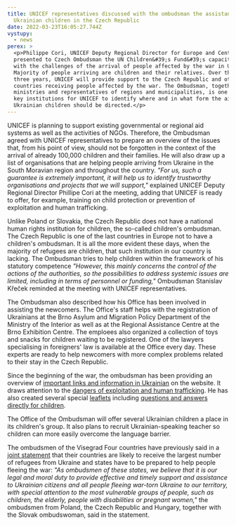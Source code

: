 ```yaml
---
title: UNICEF representatives discussed with the ombudsman the assistance to
  Ukrainian children in the Czech Republic
date: 2022-03-23T16:05:27.744Z
vystupy:
  - news
perex: >
  <p>Philippe Cori, UNICEF Deputy Regional Director for Europe and Central Asia,
  presented to Czech Ombudsman the UN Children&#39;s Fund&#39;s capacity to deal
  with the challenges of the arrival of people affected by the war in Ukraine.
  Majority of people arriving are children and their relatives. Over the next
  three years, UNICEF will provide support to the Czech Republic and other
  countries receiving people affected by the war. The Ombudsman, together with
  ministries and representatives of regions and municipalities, is one of the
  key institutions for UNICEF to identify where and in what form the aid to
  Ukrainian children should be directed.</p>
---
```

<p>UNICEF is planning to support existing governmental or regional aid systems as well as the activities of NGOs. Therefore, the Ombudsman agreed with UNICEF representatives to prepare an overview of the issues that, from his point of view, should not be forgotten in the context of the arrival of already 100,000 children and their families. He will also draw up a list of organisations that are helping people arriving from Ukraine in the South Moravian region and throughout the country. <em>&quot;For us, such a guarantee is extremely important, it will help us to identify trustworthy organisations and projects that we will support,&quot;</em> explained UNICEF Deputy Regional Director Phillipe Cori at the meeting, adding that UNICEF is ready to offer, for example, training on child protection or prevention of exploitation and human trafficking.&nbsp;</p>

<p>Unlike Poland or Slovakia, the Czech Republic does not have a national human rights institution for children, the so-called children&#39;s ombudsman. The Czech Republic is one of the last countries in Europe not to have a children&#39;s ombudsman. It is all the more evident these days, when the majority of refugees are children, that such institution in our country is lacking. The Ombudsman tries to help children within the framework of his statutory competence <em>&quot;However, this mainly concerns the control of the actions of the authorities, so the possibilities to address systemic issues are limited, including in terms of personnel or funding,&quot; </em>Ombudsman Stanislav Křeček reminded at the meeting with UNICEF representatives.</p>

<p>The Ombudsman also described how his Office has been involved in assisting the newcomers. The Office&#39;s staff helps with the registration of Ukrainians at the Brno Asylum and Migration Policy Department of the Ministry of the Interior as well as at the Regional Assistance Centre at the Brno Exhibition Centre. The emploees also organized a collection of toys and snacks for children waiting to be registered. One of the lawyers specialising in foreigners&#39; law is available at the Office every day. These experts are ready to help newcomers with more complex problems related to their stay in the Czech Republic.</p>

<p>Since the beginning of the war, the ombudsman has been providing an overview of <a href="https://www.ochrance.cz/alert/">important links and information in Ukrainian</a> on the website. It draws attention to the <a href="https://www.ochrance.cz/aktualne/valka_na_ukrajine_se_u_nas_nesmi_stat_duvodem_pro_porusovani_lidskych_prav_varuje_ombudsman/">dangers of exploitation and human trafficking</a>. He has also created several special <a href="https://www.ochrance.cz/situace/letaky-pro-ukrajince/">leaflets</a> including <a href="https://deti.ochrance.cz/aktuality/ombudsman-detem-z-ukrajiny/">questions and answers directly for children</a>.&nbsp;</p>

<p>The Office of the Ombudsman will offer several Ukrainian children a place in its children&#39;s group. It also plans to recruit Ukrainian-speaking teacher so children can more easily overcome the language barrier.</p>

<p>The ombudsmen of the Visegrad Four countries have previously said in a <a href="https://www.ochrance.cz/aktualne/predstavitele_ombudsmanskych_instituci_statu_visegradske_ctyrky_ruskou_vojenskou_agresi_proti_ukrajine_nelze_ospravedlnit_zadnymi_prostredky_a_argumenty/v4-ombudsmen-joint-statement.pdf">joint statement</a> that their countries are likely to receive the largest number of refugees from Ukraine and states have to be prepared to help people fleeing the war: <em>&quot;As ombudsmen of these states, we believe that it is our legal and moral duty to provide effective and timely support and assistance to Ukrainian citizens and all people fleeing war-torn Ukraine to our territory, with special attention to the most vulnerable groups of people, such as children, the elderly, people with disabilities or pregnant women,&quot;</em> the ombudsmen from Poland, the Czech Republic and Hungary, together with the Slovak ombudswoman, said in the statement.</p>
